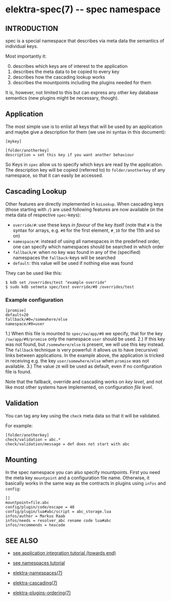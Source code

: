 elektra-spec(7) -- spec namespace
=================================

## INTRODUCTION

spec is a special namespace that describes via meta data the
semantics of individual keys.

Most importantly it:

0. describes which keys are of interest to the application
1. describes the meta data to be copied to every key
2. describes how the cascading lookup works
3. describes the mountpoints including the plugins needed for them

It is, however, not limited to this but can express any other
key database semantics (new plugins might be necessary, though).

## Application

The most simple use is to enlist all keys that will be used by an application
and maybe give a description for them (we use ini syntax in this document):

```
[mykey]

[folder/anotherkey]
description = set this key if you want another behaviour
```

So Keys in `spec` allow us to specify which keys are read by the application.
The description key will be copied (referred to) to `folder/anotherkey` of
any namespace, so that it can easily be accessed.



## Cascading Lookup

Other features are directly implemented in `ksLookup`.
When cascading keys (those starting with `/`) are used following features
are now available (in the meta data of respective `spec`-keys):

- `override/#`: use these keys *in favour* of the key itself (note that
    `#` is the syntax for arrays, e.g. `#0` for the first element,
    `#_10` for the 11th and so on)
- `namespace/#`: instead of using all namespaces in the predefined order,
    one can specify which namespaces should be searched in which order
- `fallback/#`: when no key was found in any of the (specified) namespaces
    the `fallback`-keys will be searched
- `default`: this value will be used if nothing else was found

They can be used like this:

```
$ kdb set /overrides/test "example override"
$ sudo kdb setmeta spec/test override/#0 /overrides/test
```

### Example configuration

```
[promise]
default=20
fallback/#0=/somewhere/else
namespace/#0=user
```

1.) When this file is mounted to `spec/sw/app/#0` we specify, that
    for the key `/sw/app/#0/promise` only the namespace `user` should be
    used.
2.) If this key was not found, but `/somewhere/else` is present, we will use
    this key instead.  The `fallback` technique is very powerful: it allows
    us to have (recursive) links between applications. In the example above,
    the application is tricked in receiving e.g. the key `user/somewhere/else`
    when `promise` was not available.
3.) The value `20` will be used as default, even if no configuration file
    is found.

Note that the fallback, override and cascading works on *key level*,
and not like most other systems have implemented, on
configuration *file level*.





## Validation

You can tag any key using the `check` meta data so that it will be validated.

For example:

```
[folder/anotherkey]
check/validation = abc.*
check/validation/message = def does not start with abc
```



## Mounting

In the spec namespace you can also specify mountpoints.
First you need the meta key `mountpoint` and a configuration file name.
Otherwise, it basically works in the same way as the contracts
in plugins using `infos` and `config`:

```
[]
mountpoint=file.abc
config/plugin/code/escape = 40
config/plugin/lua#abc/script = abc_storage.lua
infos/author = Markus Raab
infos/needs = resolver_abc rename code lua#abc
infos/recommends = hexcode
```



## SEE ALSO

- [see application integration tutorial (towards end)](/doc/tutorials/application-integration.md)
- [see namespaces tutorial](/doc/tutorials/namespaces.md)

- [elektra-namespaces(7)](elektra-namespaces.md)
- [elektra-cascading(7)](elektra-cascading.md)
- [elektra-plugins-ordering(7)](elektra-plugins-ordering.md)
